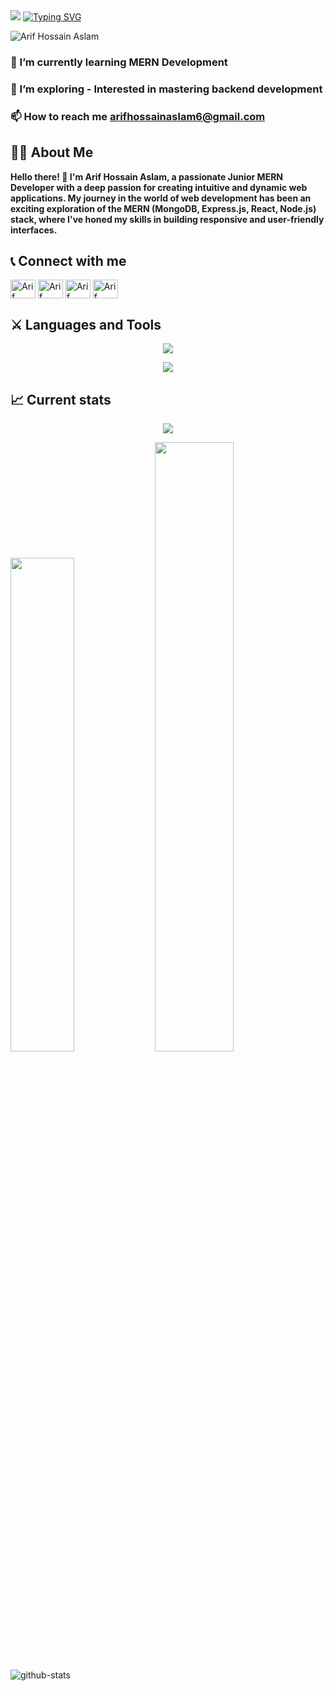 <img href="https://www.facebook.com/arifhossain.aslam/" src="https://media.licdn.com/dms/image/D5616AQF0fgrk4-5yBQ/profile-displaybackgroundimage-shrink_350_1400/0/1719351332585?e=1725494400&v=beta&t=tAR7MTQP2QVSlrUJUhQ2H35mKffHEmFBxYv5f1ReMBA">
<a href="https://git.io/typing-svg"><img src="https://readme-typing-svg.demolab.com?font=Fira+Code&weight=500&size=30&pause=1000&center=true&vCenter=true&random=false&width=1080&lines=Hi+there+%F0%9F%91%8B;I'm+Arif+Hossain+Aslam;I'm+Web+Developer" alt="Typing SVG" /></a>
<p align="left"> <img src="https://komarev.com/ghpvc/?username=ASLAM-stack&label=Profile%20views&color=0e75b6&style=flat" alt="Arif Hossain Aslam" /> </p>

### 🌱 I’m currently learning **MERN Development**

### 🔭 I’m exploring - Interested in mastering backend development

### 📫 How to reach me **arifhossainaslam6@gmail.com**

## 👨‍💻 About Me

**Hello there! 👋 I'm Arif Hossain Aslam, a passionate Junior MERN Developer with a deep passion for creating intuitive and dynamic web applications. My journey in the world of web development has been an exciting exploration of the MERN (MongoDB, Express.js, React, Node.js) stack, where I've honed my skills in building responsive and user-friendly interfaces.**

## 📞 Connect with me

<p align="left">
<a href="https://x.com/ArifHosssainDev" target="_blank"><img align="center" src="https://raw.githubusercontent.com/rahuldkjain/github-profile-readme-generator/master/src/images/icons/Social/twitter.svg" alt="Arif Hossain Aslam" height="30" width="40" /></a>
<a href="www.linkedin.com/in/arif-hossain-aslam" target="_blank"><img align="center" src="https://raw.githubusercontent.com/rahuldkjain/github-profile-readme-generator/master/src/images/icons/Social/linked-in-alt.svg" alt="Arif Hossain Aslam" height="30" width="40" /></a>
<a href="https://www.facebook.com/arifhossain.aslam/" target="_blank"><img align="center" src="https://raw.githubusercontent.com/rahuldkjain/github-profile-readme-generator/master/src/images/icons/Social/facebook.svg" alt="Arif Hossain Aslam" height="30" width="40" /></a>
<a href="https://www.instagram.com/aryanislam487/" target="_blank"><img align="center" src="https://raw.githubusercontent.com/rahuldkjain/github-profile-readme-generator/master/src/images/icons/Social/instagram.svg" alt=" Arif Hossain Aslam" height="30" width="40" /></a>
</p>

## ⚔️ Languages and Tools

<p align="center">
  <a href="">
    <img src="https://skillicons.dev/icons?i=js,react,tailwind,html,css,firebase" />
  </a>
</p>
<p align="center">
  <a href="">
    <img src="https://skillicons.dev/icons?i=express,mongodb,figma,github" />
  </a>
</p>


## 📈 Current stats

<div align="center">
<img src="https://streak-stats.demolab.com?user=shuvajitmaitra&theme=tokyonight&mode=weekly&type=png"/></div>

<a href="https://github.com/ASLAM-stack"><img src="https://github-readme-stats.vercel.app/api/top-langs?username=ASLAM-stack&show_icons=true&locale=en&theme=tokyonight&layout=compact" width="45%" /></a>
<a href="https://github.com/ASLAM-stack"><img src="https://github-readme-stats.vercel.app/api?username=ASLAM-stack&show_icons=true&locale=en&theme=tokyonight" width="50%" /></a>

![github-stats](https://stats.dooboo.io/api/github-stats-advanced?login=ASLAM-stack)
 

<!--
**ASLAM-stack/ASLAM-stack** is a ✨ _special_ ✨ repository because its `README.md` (this file) appears on your GitHub profile.

Here are some ideas to get you started:

- 🔭 I’m currently working on ...
- 🌱 I’m currently learning ...
- 👯 I’m looking to collaborate on ...
- 🤔 I’m looking for help with ...
- 💬 Ask me about ...
- 📫 How to reach me: ...
- 😄 Pronouns: ...
- ⚡ Fun fact: ...
-->
